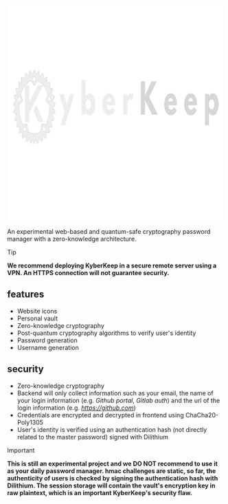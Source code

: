 <div align="center">
  <img src="FRONTEND/assets/icon/banner.svg" alt="Logo" width="500px" height="500px">
</div>

An experimental web-based and quantum-safe cryptography password manager with a zero-knowledge architecture.

> [!TIP]
> **We recommend deploying KyberKeep in a secure remote server using a VPN. An HTTPS connection will not guarantee security.**

## features

- Website icons
- Personal vault
- Zero-knowledge cryptography
- Post-quantum cryptography algorithms to verify user's identity
- Password generation
- Username generation

## security

- Zero-knowledge cryptography
- Backend will only collect information such as your email, the name of your login information (e.g. *Github portal*, *Gitlab auth*) and the url of the login information (e.g. *https://github.com*)
- Credentials are encrypted and decrypted in frontend using ChaCha20-Poly1305
- User's identity is verified using an authentication hash (not directly related to the master password) signed with Dilithium

> [!IMPORTANT]
> **This is still an experimental project and we DO NOT recommend to use it as your daily password manager. hmac challenges are static, so far, the authenticity of users is checked by signing the authentication hash with Dilithium. The session storage will contain the vault's encryption key in raw plaintext, which is an important KyberKeep's security flaw.**